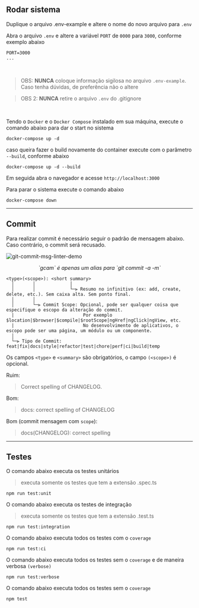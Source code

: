 ## Rodar sistema

Duplique o arquivo .env-example e altere o nome do novo arquivo para `.env`

Abra o arquivo `.env` e altere a variável `PORT` de `0000` para `3000`, conforme exemplo abaixo

```
PORT=3000
...
```

<br>

> OBS: **NUNCA** coloque informação sigilosa no arquivo `.env-example`. Caso tenha dúvidas, de preferência não o altere

> OBS 2: **NUNCA** retire o arquivo `.env` do .gitignore

<br>

Tendo o `Docker` e o `Docker Compose` instalado em sua máquina, execute o comando abaixo para dar o start no sistema

```
docker-compose up -d
```

caso queira fazer o build novamente do container execute com o parâmetro `--build`, conforme abaixo 

```
docker-compose up -d --build
```

Em seguida abra o navegador e acesse `http://localhost:3000`

Para parar o sistema execute o comando abaixo 
```
docker-compose down
```

---

## Commit
Para realizar commit é necessário seguir o padrão de mensagem abaixo. Caso contrário, o commit será recusado.

![git-commit-msg-linter-demo](https://raw.githubusercontent.com/legend80s/commit-msg-linter/master/assets/demo-7-compressed.png)
<p align="center" style="font-style: italic;">`gcam` é apenas um alias para `git commit -a -m`</p>

```
<type>(<scope>): <short summary>
  │       │             │
  │       │             └─⫸ Resumo no infinitivo (ex: add, create, delete, etc.). Sem caixa alta. Sem ponto final.
  │       │
  │       └─⫸ Commit Scope: Opcional, pode ser qualquer coisa que especifique o escopo da alteração do commit.
  |                          Por exemplo $location|$browser|$compile|$rootScope|ngHref|ngClick|ngView, etc.
  |                          No desenvolvimento de aplicativos, o escopo pode ser uma página, um módulo ou um componente.
  │
  └─⫸ Tipo de Commit: feat|fix|docs|style|refactor|test|chore|perf|ci|build|temp
```

Os campos `<type>` e `<summary>` são obrigatórios, o campo `(<scope>)` é opcional.

Ruim:

> Correct spelling of CHANGELOG.

Bom:

> docs: correct spelling of CHANGELOG

Bom (commit mensagem com `scope`):

> docs(CHANGELOG): correct spelling

---

## Testes

O comando abaixo executa os testes unitários

> executa somente os testes que tem a extensão .spec.ts

```
npm run test:unit
```

O comando abaixo executa os testes de integração

> executa somente os testes que tem a extensão .test.ts

```
npm run test:integration
```

O comando abaixo executa todos os testes com o `coverage`

```
npm run test:ci
```

O comando abaixo executa todos os testes sem o `coverage` e de maneira verbosa `(verbose)`

```
npm run test:verbose
```

O comando abaixo executa todos os testes sem o `coverage`

```
npm test
```